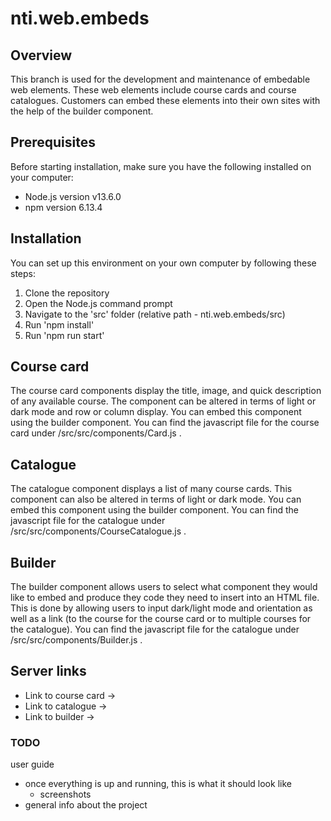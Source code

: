 # nti.web.embeds

## Overview
This branch is used for the development and maintenance of embedable web elements. These web elements include course cards and course catalogues. Customers can embed these elements into their own sites with the help of the builder component.
## Prerequisites
Before starting installation, make sure you have the following installed on your computer:
- Node.js version v13.6.0
- npm version 6.13.4
## Installation
You can set up this environment on your own computer by following these steps:
1. Clone the repository
2. Open the Node.js command prompt
3. Navigate to the 'src' folder (relative path - nti.web.embeds/src)
4. Run 'npm install'
5. Run 'npm run start'
## Course card 
The course card components display the title, image, and quick description of any available course. The component can be altered in terms of light or dark mode and row or column display. You can embed this component using the builder component. You can find the javascript file for the course card under /src/src/components/Card.js .
## Catalogue 
The catalogue component displays a list of many course cards. This component can also be altered in terms of light or dark mode. You can embed this component using the builder component. You can find the javascript file for the catalogue under /src/src/components/CourseCatalogue.js .
## Builder 
The builder component allows users to select what component they would like to embed and produce they code they need to insert into an HTML file. This is done by allowing users to input dark/light mode and orientation as well as a link (to the course for the course card or to multiple courses for the catalogue). You can find the javascript file for the catalogue under /src/src/components/Builder.js .
## Server links
- Link to course card -> 
- Link to catalogue ->
- Link to builder -> 

### TODO
user guide 
  - once everything is up and running, this is what it should look like
    - screenshots
  - general info about the project
